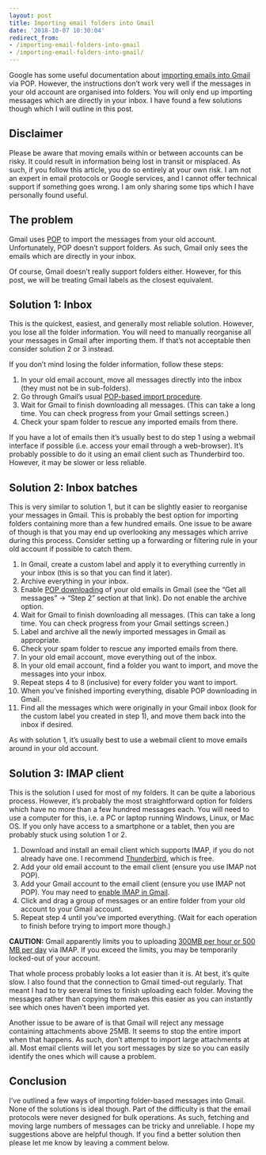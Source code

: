```yaml
---
layout: post
title: Importing email folders into Gmail
date: '2018-10-07 10:30:04'
redirect_from:
- /importing-email-folders-into-gmail
- /importing-email-folders-into-gmail/
---
```


Google has some useful documentation about [importing emails into Gmail](https://support.google.com/mail/answer/21289) via POP. However, the instructions don’t work very well if the messages in your old account are organised into folders. You will only end up importing messages which are directly in your inbox. I have found a few solutions though which I will outline in this post.

## Disclaimer

Please be aware that moving emails within or between accounts can be risky. It could result in information being lost in transit or misplaced. As such, if you follow this article, you do so entirely at your own risk. I am not an expert in email protocols or Google services, and I cannot offer technical support if something goes wrong. I am only sharing some tips which I have personally found useful.

## The problem

Gmail uses [POP](https://en.wikipedia.org/wiki/Post_Office_Protocol) to import the messages from your old account. Unfortunately, POP doesn’t support folders. As such, Gmail only sees the emails which are directly in your inbox.

Of course, Gmail doesn’t really support folders either. However, for this post, we will be treating Gmail labels as the closest equivalent.

## Solution 1: Inbox

This is the quickest, easiest, and generally most reliable solution. However, you lose all the folder information. You will need to manually reorganise all your messages in Gmail after importing them. If that’s not acceptable then consider solution 2 or 3 instead.

If you don’t mind losing the folder information, follow these steps:

1. In your old email account, move all messages directly into the inbox (they must not be in sub-folders).
2. Go through Gmail’s usual [POP-based import procedure](https://support.google.com/mail/answer/21289).
3. Wait for Gmail to finish downloading all messages. (This can take a long time. You can check progress from your Gmail settings screen.)
4. Check your spam folder to rescue any imported emails from there.

If you have a lot of emails then it’s usually best to do step 1 using a webmail interface if possible (i.e. access your email through a web-browser). It’s probably possible to do it using an email client such as Thunderbird too. However, it may be slower or less reliable.

## Solution 2: Inbox batches

This is very similar to solution 1, but it can be slightly easier to reorganise your messages in Gmail. This is probably the best option for importing folders containing more than a few hundred emails. One issue to be aware of though is that you may end up overlooking any messages which arrive during this process. Consider setting up a forwarding or filtering rule in your old account if possible to catch them.

1. In Gmail, create a custom label and apply it to everything currently in your inbox (this is so that you can find it later).
2. Archive everything in your inbox.
3. Enable [POP downloading](https://support.google.com/mail/answer/21289) of your old emails in Gmail (see the “Get all messages” -\> “Step 2” section at that link). Do not enable the archive option.
4. Wait for Gmail to finish downloading all messages. (This can take a long time. You can check progress from your Gmail settings screen.)
5. Label and archive all the newly imported messages in Gmail as appropriate.
6. Check your spam folder to rescue any imported emails from there.
7. In your old email account, move everything out of the inbox.
8. In your old email account, find a folder you want to import, and move the messages into your inbox.
9. Repeat steps 4 to 8 (inclusive) for every folder you want to import.
10. When you’ve finished importing everything, disable POP downloading in Gmail.
11. Find all the messages which were originally in your Gmail inbox (look for the custom label you created in step 1), and move them back into the inbox if desired.

As with solution 1, it’s usually best to use a webmail client to move emails around in your old account.

## Solution 3: IMAP client

This is the solution I used for most of my folders. It can be quite a laborious process. However, it’s probably the most straightforward option for folders which have no more than a few hundred messages each. You will need to use a computer for this, i.e. a PC or laptop running Windows, Linux, or Mac OS. If you only have access to a smartphone or a tablet, then you are probably stuck using solution 1 or 2.

1. Download and install an email client which supports IMAP, if you do not already have one. I recommend [Thunderbird](https://www.thunderbird.net), which is free.
2. Add your old email account to the email client (ensure you use IMAP not POP).
3. Add your Gmail account to the email client (ensure you use IMAP not POP). You may need to [enable IMAP in Gmail](https://support.google.com/mail/answer/7126229).
4. Click and drag a group of messages or an entire folder from your old account to your Gmail account.
5. Repeat step 4 until you’ve imported everything. (Wait for each operation to finish before trying to import more though.)

**CAUTION:** Gmail apparently limits you to uploading [300MB per hour or 500 MB per day](https://hiverhq.com/blog/gmail-and-google-apps-limits-every-admin-should-know/#Gmail) via IMAP. If you exceed the limits, you may be temporarily locked-out of your account.

That whole process probably looks a lot easier than it is. At best, it’s quite slow. I also found that the connection to Gmail timed-out regularly. That meant I had to try several times to finish uploading each folder. Moving the messages rather than copying them makes this easier as you can instantly see which ones haven’t been imported yet.

Another issue to be aware of is that Gmail will reject any message containing attachments above 25MB. It seems to stop the entire import when that happens. As such, don’t attempt to import large attachments at all. Most email clients will let you sort messages by size so you can easily identify the ones which will cause a problem.

## Conclusion

I’ve outlined a few ways of importing folder-based messages into Gmail. None of the solutions is ideal though. Part of the difficulty is that the email protocols were never designed for bulk operations. As such, fetching and moving large numbers of messages can be tricky and unreliable. I hope my suggestions above are helpful though. If you find a better solution then please let me know by leaving a comment below.

<!--kg-card-end: markdown-->